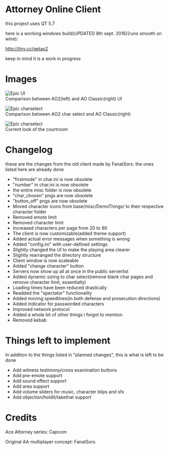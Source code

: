 # Attorney Online Client

this project uses QT 5.7

here is a working windows build(UPDATED 8th sept. 2016)(runs smooth on wine):

http://tiny.cc/getao2

keep in mind it is a work in progress

# Images

![Epic UI](http://i.imgur.com/RZbMAlB.png)
<br />
Comparison between AO2(left) and AO Classic(right) UI

![Epic charselect](http://i.imgur.com/VdG8TQT.png)
<br />
Comparison between AO2 char select and AO Classic(right)

![Epic charselect](http://i.imgur.com/4A3AiPX.png)
<br />
Current look of the courtroom


# Changelog
these are the changes from the old client made by FanatSors. the ones listed here are already done

- "firstmode" in char.ini is now obsolete
- "number" in char.ini is now obsolete
- the entire misc folder is now obsolete
- "char_chosen" pngs are now obsolete
- "button_off" pngs are now obsolete
- Moved character icons from base/misc/DemoThings/ to their respective character folder
- Removed emote limit
- Removed character limit
- Increased characters per page from 20 to 90
- The client is now customizable(added theme support)
- Added actual error messages when something is wrong
- Added "config.ini" with user-defined settings
- Slightly changed the UI to make the playing area clearer
- Slightly rearranged the directory structure
- Client window is now scaleable
- Added "change character" button
- Servers now show up all at once in the public serverlist
- Added dynamic sizing to char select(remove blank char pages and remove character limit, essentially)
- Loading times have been reduced drastically
- Readded the "spectator" functionality
- Added moving speedlines(in both defense and prosecution directions)
- Added indicator for passworded characters
- Improved network protocol
- Added a whole lot of other things i forgot to mention
- Removed kebab

# Things left to implement
In addition to the things listed in "planned changes", this is what is left to be done

- Add witness testimony/cross examination buttons
- Add pre-emote support
- Add sound effect support
- Add area support
- Add volume sliders for music, character blips and sfx
- Add objection/holdit/takethat support

# Credits

Ace Attorney series:
Capcom

Original AA multiplayer concept:
FanatSors
